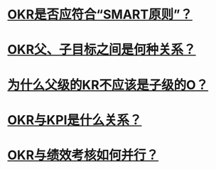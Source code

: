 # [OKR是否应符合“SMART原则”？](/QA/smart.md)
# [OKR父、子目标之间是何种关系？](/QA/alignment.md)
# [为什么父级的KR不应该是子级的O？](/QA/difference.md)
# [OKR与KPI是什么关系？](/QA/kpi.md)
# [OKR与绩效考核如何并行？](/QA/appraisal.md)